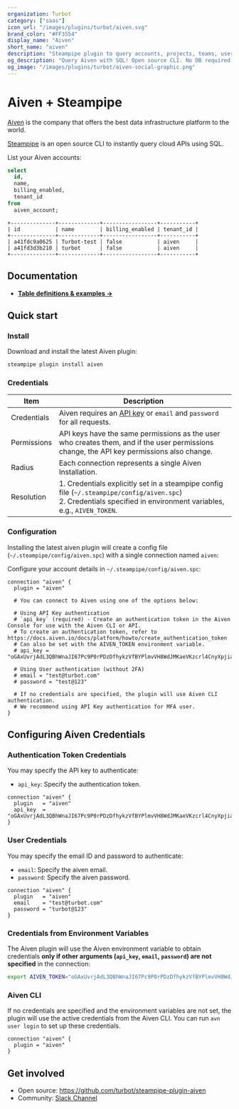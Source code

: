 ```yaml
---
organization: Turbot
category: ["saas"]
icon_url: "/images/plugins/turbot/aiven.svg"
brand_color: "#FF3554"
display_name: "Aiven"
short_name: "aiven"
description: "Steampipe plugin to query accounts, projects, teams, users and more from Aiven."
og_description: "Query Aiven with SQL! Open source CLI. No DB required."
og_image: "/images/plugins/turbot/aiven-social-graphic.png"
---
```


# Aiven + Steampipe

[Aiven](https://aiven.io) is the company that offers the best data infrastructure platform to the world.

[Steampipe](https://steampipe.io) is an open source CLI to instantly query cloud APIs using SQL.

List your Aiven accounts:

```sql
select
  id,
  name,
  billing_enabled,
  tenant_id
from
  aiven_account;
```

```
+--------------+-------------+-----------------+-----------+
| id           | name        | billing_enabled | tenant_id |
+--------------+-------------+-----------------+-----------+
| a41fdc9a0625 | Turbot-test | false           | aiven     |
| a41fd3d3b210 | turbot      | false           | aiven     |
+--------------+-------------+-----------------+-----------+
```

## Documentation

- **[Table definitions & examples →](/plugins/turbot/aiven/tables)**

## Quick start

### Install

Download and install the latest Aiven plugin:

```sh
steampipe plugin install aiven
```

### Credentials

| Item        | Description                                                                                                                                                             |
| ----------- | ----------------------------------------------------------------------------------------------------------------------------------------------------------------------- |
| Credentials | Aiven requires an [API key](https://docs.aiven.io/docs/platform/howto/create_authentication_token) or `email` and `password` for all requests.                          |
| Permissions | API keys have the same permissions as the user who creates them, and if the user permissions change, the API key permissions also change.                               |
| Radius      | Each connection represents a single Aiven Installation.                                                                                                                 |
| Resolution  | 1. Credentials explicitly set in a steampipe config file (`~/.steampipe/config/aiven.spc`)<br />2. Credentials specified in environment variables, e.g., `AIVEN_TOKEN`. |

### Configuration

Installing the latest aiven plugin will create a config file (`~/.steampipe/config/aiven.spc`) with a single connection named `aiven`:

Configure your account details in `~/.steampipe/config/aiven.spc`:

```hcl
connection "aiven" {
  plugin = "aiven"

  # You can connect to Aiven using one of the options below:

  # Using API Key authentication
  # `api_key` (required) - Create an authentication token in the Aiven Console for use with the Aiven CLI or API.
  # To create an authentication token, refer to https://docs.aiven.io/docs/platform/howto/create_authentication_token
  # Can also be set with the AIVEN_TOKEN environment variable.
  # api_key = "oGAxUvrjAdL3QBhWnaJI67Pc9P0rPDzDfhykzVfBYPlmvVH8WdJMKaeVKzcrl4CnyXpjiaKJCCNT+OkbpxfWdDNqwZPngS"

  # Using User authentication (without 2FA)
  # email = "test@turbot.com"
  # password = "test@123"

  # If no credentials are specified, the plugin will use Aiven CLI authentication.
  # We recommend using API Key authentication for MFA user.
}
```

## Configuring Aiven Credentials

### Authentication Token Credentials

You may specify the API key to authenticate:

- `api_key`: Specify the authentication token.

```hcl
connection "aiven" {
  plugin   = "aiven"
  api_key  = "oGAxUvrjAdL3QBhWnaJI67Pc9P0rPDzDfhykzVfBYPlmvVH8WdJMKaeVKzcrl4CnyXpjiaKJCCNT+OkbpxfWdDNqwZPngS"
}
```

### User Credentials

You may specify the email ID and password to authenticate:

- `email`: Specify the aiven email.
- `password`: Specify the aiven password.

```hcl
connection "aiven" {
  plugin   = "aiven"
  email    = "test@turbot.com"
  password = "turbot@123"
}
```

### Credentials from Environment Variables

The Aiven plugin will use the Aiven environment variable to obtain credentials **only if other arguments (`api_key`, `email`, `password`) are not specified** in the connection:

```sh
export AIVEN_TOKEN="oGAxUvrjAdL3QBhWnaJI67Pc9P0rPDzDfhykzVfBYPlmvVH8WdJMKaeVKzcrl4Cny"
```

### Aiven CLI

If no credentials are specified and the environment variables are not set, the plugin will use the active credentials from the Aiven CLI. You can run `avn user login` to set up these credentials.

```hcl
connection "aiven" {
  plugin = "aiven"
}
```

## Get involved

- Open source: https://github.com/turbot/steampipe-plugin-aiven
- Community: [Slack Channel](https://steampipe.io/community/join)
